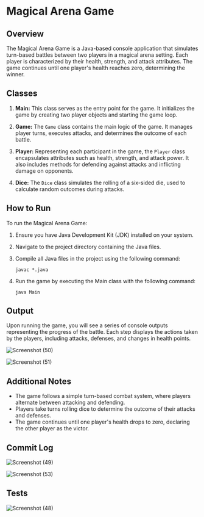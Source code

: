 # Magical Arena Game

## Overview

The Magical Arena Game is a Java-based console application that simulates turn-based battles between two players in a magical arena setting. Each player is characterized by their health, strength, and attack attributes. The game continues until one player's health reaches zero, determining the winner.

## Classes

1. **Main:** This class serves as the entry point for the game. It initializes the game by creating two player objects and starting the game loop.

2. **Game:** The `Game` class contains the main logic of the game. It manages player turns, executes attacks, and determines the outcome of each battle.

3. **Player:** Representing each participant in the game, the `Player` class encapsulates attributes such as health, strength, and attack power. It also includes methods for defending against attacks and inflicting damage on opponents.

4. **Dice:** The `Dice` class simulates the rolling of a six-sided die, used to calculate random outcomes during attacks.

## How to Run

To run the Magical Arena Game:

1. Ensure you have Java Development Kit (JDK) installed on your system.

2. Navigate to the project directory containing the Java files.

3. Compile all Java files in the project using the following command:

      `javac *.java`

4. Run the game by executing the Main class with the following command:

      `java Main`

## Output

Upon running the game, you will see a series of console outputs representing the progress of the battle. Each step displays the actions taken by the players, including attacks, defenses, and changes in health points.

![Screenshot (50)](https://github.com/anushkasinha126/magical-arena/assets/73252825/3725295d-4009-4181-9c4d-65292aa6049e)

![Screenshot (51)](https://github.com/anushkasinha126/magical-arena/assets/73252825/29f66a75-fe68-4682-ba2b-1e76b7c4f8fa)


## Additional Notes

- The game follows a simple turn-based combat system, where players alternate between attacking and defending.
- Players take turns rolling dice to determine the outcome of their attacks and defenses.
- The game continues until one player's health drops to zero, declaring the other player as the victor.

## Commit Log

![Screenshot (49)](https://github.com/anushkasinha126/magical-arena/assets/73252825/5df322c3-e6a6-4ed4-8b7a-86f5bc473f5c)

![Screenshot (53)](https://github.com/anushkasinha126/magical-arena/assets/73252825/ebeb6017-f5f4-4700-9a2d-e06d9b12d13f)

## Tests
 
![Screenshot (48)](https://github.com/anushkasinha126/magical-arena/assets/73252825/abdb758d-5f79-4a02-b6a2-9f209f5aab3c)

